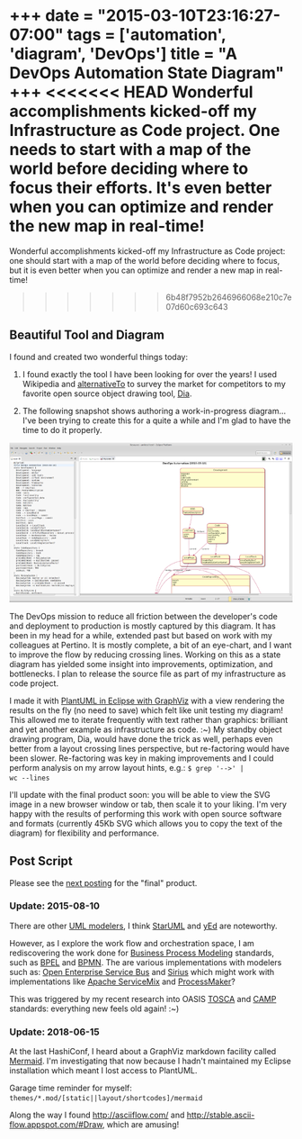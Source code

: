 +++
date = "2015-03-10T23:16:27-07:00"
tags = ['automation', 'diagram', 'DevOps']
title = "A DevOps Automation State Diagram"
+++
<<<<<<< HEAD
Wonderful accomplishments kicked-off my Infrastructure as Code project.
One needs to start with a map of the world before deciding where to focus their efforts.
It's even better when you can optimize and render the new map in real-time!
=======
Wonderful accomplishments kicked-off my Infrastructure as Code project:
one should start with a map of the world before deciding where to focus,
but it is even better when you can optimize and render a new map in real-time!
>>>>>>> 6b48f7952b2646966068e210c7e07d60c693c643
<!--more-->
## Beautiful Tool and Diagram

I found and created two wonderful things today:

1. I found exactly the tool I have been looking for over the years!
  I used Wikipedia and [alternativeTo](http://alternativeto.net) to survey the market for competitors
  to my favorite open source object drawing tool, [Dia](https://wiki.gnome.org/Apps/Dia).

2. The following snapshot shows authoring a work-in-progress diagram... I've been trying to create this
  for a quite a while and I'm glad to have the time to do it properly.

  ![DevOps Automation Diagram](/img/devops-automation-screenshot.png)

The DevOps mission to reduce all friction between the developer's code and deployment to production
is mostly captured by this diagram. It has been in my head for a while, extended past but based on
work with my colleagues at Pertino. It is mostly complete, a bit of an eye-chart, and I want to
improve the flow by reducing crossing lines. Working on this as a state diagram has yielded some
insight into improvements, optimization, and bottlenecks. I plan to release the source file as part
of my infrastructure as code project.

I made it with [PlantUML in Eclipse with GraphViz](http://www.plantuml.com/eclipse.html) with a view
rendering the results on the fly (no need to save) which felt like unit testing my diagram!
This allowed me to iterate frequently with text rather than graphics: brilliant and yet
another example as infrastructure as code. :~) My standby object drawing program, Dia,
would have done the trick as well, perhaps even better from a layout crossing lines perspective,
but re-factoring would have been slower. Re-factoring was key in making improvements and I could
perform analysis on my arrow layout hints, e.g.: <code>$ grep '-->' | wc --lines</code>

I'll update with the final product soon: you will be able to view the SVG image in a new browser
window or tab, then scale it to your liking. I'm very happy with the results of performing this work
with open source software and formats (currently 45Kb SVG which allows you to copy the text of the
diagram) for flexibility and performance.

## Post Script

Please see the [next posting](../devops-automation/) for the "final" product.

### Update: 2015-08-10

There are other [UML modelers](https://en.wikipedia.org/wiki/List_of_Unified_Modeling_Language_tools),
 I think [StarUML](http://blog.staruml.io/)
 and [yEd](https://www.yworks.com/products/yed) are noteworthy.

However, as I explore the work flow and orchestration space, I am rediscovering
the work done for
[Business Process Modeling](https://en.wikipedia.org/wiki/Business_process_modeling)
standards, such as
[BPEL](https://en.wikipedia.org/wiki/Business_Process_Execution_Language) and
[BPMN](https://en.wikipedia.org/wiki/Business_Process_Model_and_Notation).
The are various implementations with modelers such as:
[Open Enterprise Service Bus](www.open-esb.net)
and [Sirius](http://www.eclipse.org/sirius/getstarted.html)
 which might work with implementations like [Apache ServiceMix](http://servicemix.apache.org/)
 and [ProcessMaker](https://www.processmaker.com/)?

This was triggered by my recent research into OASIS
 [TOSCA](https://www.oasis-open.org/committees/tc_home.php?wg_abbrev=tosca)
 and [CAMP](https://www.oasis-open.org/committees/tc_home.php?wg_abbrev=camp)
 standards: everything new feels old again! :~)

### Update: 2018-06-15

At the last HashiConf, I heard about a GraphViz markdown facility called
 [Mermaid](https://mermaidjs.github.io/). I'm investigating that now because
 I hadn't maintained my Eclipse installation which meant I lost access to PlantUML.

Garage time reminder for myself: ````themes/*.mod/[static||layout/shortcodes]/mermaid````

Along the way I found http://asciiflow.com/ and http://stable.ascii-flow.appspot.com/#Draw,
 which are amusing!
